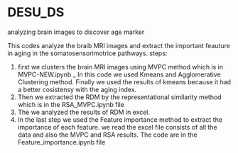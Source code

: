 # DESU_DS
analyzing brain images to discover age marker

This codes analyze the braib MRI images and extract the important feauture in aging in the somatosensorimotrice pathways.
steps:
1. first we clusters the brain MRI images using MVPC method which is in MVPC-NEW.ipynb _ In this code we used Kmeans and Agglomerative Clustering method. Finally we used the results of kmeans because it  had a better cosistensy with the aging index. 
2. Then we extracted the RDM by the representational similarity method which is in the RSA_MVPC.ipynb file
3. The we analyzed the results of RDM in excel.
4. In the last step we used the Feature importance method to extract the importance of each feature. we read the excel file consists of all the data and also the MVPC and RSA results. The code are in the Feature_importance.ipynb file
